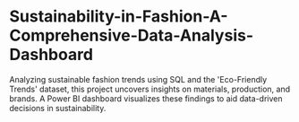 # Sustainability-in-Fashion-A-Comprehensive-Data-Analysis-Dashboard
Analyzing sustainable fashion trends using SQL and the 'Eco-Friendly Trends' dataset, this project uncovers insights on materials, production, and brands. A Power BI dashboard visualizes these findings to aid data-driven decisions in sustainability.
